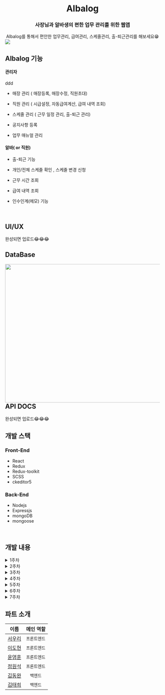 # <div align="center">Albalog</div>

### <div align="center">사장님과 알바생의 편한 업무 관리를 위한 웹앱</div>


<div align="center">Albalog를 통해서 편안한 업무관리, 급여관리, 스케줄관리, 출-퇴근관리를 해보세요😁 
</div>  


<img src="https://user-images.githubusercontent.com/64634992/122313912-13b79b80-cf52-11eb-900a-a1d50bb073f9.png" />  




## Albalog 기능


#### 관리자
ddd

- 매장 관리 ( 매장등록, 매장수정, 직원초대)


- 직원 관리 ( 시급설정, 자동급여계산, 급여 내역 조회)


- 스케줄 관리 ( 근무 일정 관리, 출-퇴근 관리)


- 공지사항 등록


- 업무 매뉴얼 관리


#### 알바( or 직원)


- 출-퇴근 기능


- 개인/전체 스케줄 확인 , 스케줄 변경 신청


- 근무 시간 조회


- 급여 내역 조회


- 인수인계(메모) 기능


<br/>  

## UI/UX
완성되면 업로드😂😂😂
<br />


## DataBase

<div>
<img src="https://user-images.githubusercontent.com/44861205/122632213-57ee9b80-d10c-11eb-9bad-b6125c2ca389.jpeg" align="left" height="450" width="1100" />    
</div> 



## API DOCS
완성되면 업로드😂😂😂
<br />

## 개발 스택


### Front-End

- React
- Redux
- Redux-toolkit
- SCSS
- ckeditor5

### Back-End

- Nodejs
- Expressjs
- mongoDB
- mongoose

<br/>  

## 개발 내용

<details>
<summary>1주차</summary> 

### Implements

- 관리자 회원가입
- 매장 등록, 수정, 입장 (kakao 주소검색 api 이용)
- 로그인 유지, 로그아웃 (access Token + LocalStorage)
- 관리자 로그인
- 직원 초대 기능 (이메일 전송 )
- 공지 등록, 수정, 삭제, 리스트 (ckEditor5를 이용하여 글쓰기 구현)
- 스케줄러 구현
- 각 페이지 접근 권한 설정 ( 관리자만 입장가능, 직원만 입장가능, 미 로그인시 접속 불가능)

### Issue

- 회원가입 유효성 체크

- 매장 삭제 부분은 넣을려다가 , 삭제를 했을 경우 해당 데이터가 다 날라가기 때문에 , 매장 status를 만들어서 운영중, 폐업 과 같은 상태로 관리하려 함

- 로그인 부분 보안을 위해 기존 accessToken의 유효기간을 줄이고 refreshToken 도입 예정

- 공지사항 게시물 리스트 순서를 역순으로 해야함
- 공지사항 이미지 업로드 구현 예정

### Styles

- 웹 메인 컬러 : rgb(18, 113, 175)로 테마 설정
- 매장 삭제 부분은 넣을려다가 , 삭제를 했을 경우 해당 데이터가 다 날라가기 떄문에 , 매장 status를 만들어서 운영중, 폐업 과 같은 상태로 관리하려 함

</details>

<details>
<summary>2주차</summary> 


### Implements

- 직원 로그인, 회원가입
- 직원 계정정보 수정
- 관리자 계정정보 수정
- 관리자가 직원 시급정보 수정
- 업무메뉴얼 CRUD
- 직원 대시보드
- 직원 출퇴근
- 매장 직원 리스트 나열
- 백엔드 테스트 배포

### Fix
- 공지사항 최신순 나열
- 각 페이지 접근권한 설정
- 스케줄 Date 전송 방식

### Issue

- *회원가입 유효성 체크*
- *공지사항 이미지*
- embedded document 쿼리 방식
-

### Styles

- 매장 UI 수정
- 로그인 페이지 UI 수정
- favicon 제작

</details>

<details>
 <summary>3주차</summary>


- 인수인계
- 스케쥴관리
- 비밀번호 찾기 UI, BackEnd
- 프론트 테스트 배포

</details>


<details>
 <summary>4주차</summary>

- 급여관리
- 아이디, 비밀번호 찾기 BackEnd
</details>


<details>
 <summary>5주차</summary>

- 테스트 및 오류해결
</details>


<details>
 <summary>6주차</summary>

- 테스트 및 오류해결
</details>


<details>
 <summary>7주차</summary>

- 테스트 및 오류해결
</details>


## 파트 소개
| 이름  |  메인 역할  |
|:----:|:-------:|
| [서우리](https://github.com/Alexis1226) | `프론트엔드` |
| [이도현](https://github.com/ksmfou98) | `프론트엔드` |
| [윤영훈](https://github.com/yoonyounghoon) | `프론트엔드` |
| [정원석](https://github.com/Dseok12) | `프론트엔드` |
| [김동완](https://github.com/dongwandonkim)  | `백엔드` |
| [김태희](https://github.com/godtaehee)  | `백엔드` |  

